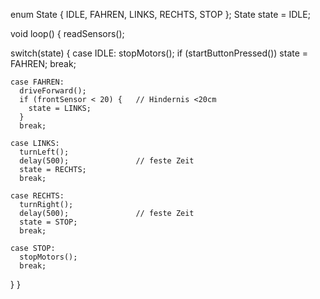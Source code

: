 enum State { IDLE, FAHREN, LINKS, RECHTS, STOP };
State state = IDLE;

void loop() {
  readSensors();

  switch(state) {
    case IDLE:
      stopMotors();
      if (startButtonPressed()) state = FAHREN;
      break;

    case FAHREN:
      driveForward();
      if (frontSensor < 20) {   // Hindernis <20cm
        state = LINKS;
      }
      break;

    case LINKS:
      turnLeft();
      delay(500);               // feste Zeit
      state = RECHTS;
      break;

    case RECHTS:
      turnRight();
      delay(500);               // feste Zeit
      state = STOP;
      break;

    case STOP:
      stopMotors();
      break;
  }
}
